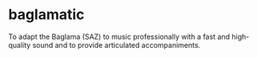 # baglamatic
To adapt the Baglama (SAZ) to music professionally with a fast and high-quality sound and to provide articulated accompaniments.
